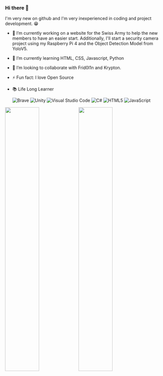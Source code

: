 ### Hi there 👋
I'm very new on github and I'm very inexperienced in coding and project development. 😁

- 🔭 I’m currently working on a website for the Swiss Army to help the new members to have an easier start. Additionally, I'll start a security camera project using my Raspberry Pi 4 and the Object Detection Model from YoloV5.
- 🌱 I’m currently learning HTML, CSS, Javascript, Python
- 👯 I’m looking to collaborate with Frid0l1n and Krypton.
- ⚡ Fun fact: I love Open Source
- 📚 Life Long Learner

  ![Brave](https://img.shields.io/badge/Brave-FB542B?style=for-the-badge&logo=Brave&logoColor=white)
  ![Unity](https://img.shields.io/badge/unity-%23000000.svg?style=for-the-badge&logo=unity&logoColor=white)
  ![Visual Studio Code](https://img.shields.io/badge/Visual%20Studio%20Code-0078d7.svg?style=for-the-badge&logo=visual-studio-code&logoColor=white)
  ![C#](https://img.shields.io/badge/c%23-%23239120.svg?style=for-the-badge&logo=c-sharp&logoColor=white)
  ![HTML5](https://img.shields.io/badge/html5-%23E34F26.svg?style=for-the-badge&logo=html5&logoColor=white)
  ![JavaScript](https://img.shields.io/badge/javascript-%23323330.svg?style=for-the-badge&logo=javascript&logoColor=%23F7DF1E)
  
<img align='left' width=47% src="https://github-readme-stats.vercel.app/api?username=Serofer&show_icons=true&theme=radical"/>
<img align='left' width=47% src="https://github-readme-stats.vercel.app/api/top-langs/?username=Serofer&layout=donut"/>





